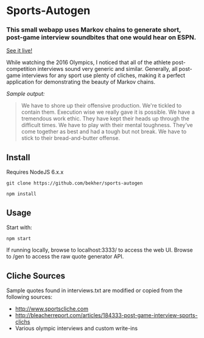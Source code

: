 # Sports-Autogen
### This small webapp uses Markov chains to generate short, post-game interview soundbites that one would hear on ESPN.

[See it live!](https://bekher.net/sports)

While watching the 2016 Olympics, I noticed that all of the athlete post-competition interviews sound very generic and similar. Generally, all post-game interviews for any sport use plenty of cliches, making it a perfect application for demonstrating the beauty of Markov chains.

*Sample output:*
> We have to shore up their offensive production. We're tickled to contain them. Execution wise we really gave it is possible. We have a tremendous work ethic. They have kept their heads up through the difficult times. We have to play with their mental toughness. They’ve come together as best and had a tough but not break. We have to stick to their bread-and-butter offense. 


## Install
Requires NodeJS 6.x.x

`git clone https://github.com/bekher/sports-autogen`

`npm install`

## Usage
Start with:

`npm start`

If running locally, browse to localhost:3333/ to access the web UI. Browse to /gen to access the raw quote generator API.

## Cliche Sources
Sample quotes found in interviews.txt are modified or copied from the following sources:

* http://www.sportscliche.com
* http://bleacherreport.com/articles/184333-post-game-interview-sports-clichs
* Various olympic interviews and custom write-ins
